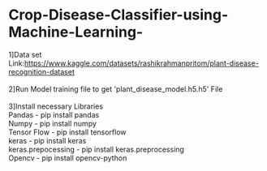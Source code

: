 # Crop-Disease-Classifier-using-Machine-Learning-

1]Data set Link:https://www.kaggle.com/datasets/rashikrahmanpritom/plant-disease-recognition-dataset <br/><br/>
2]Run Model training file to get 'plant_disease_model.h5.h5' File <br/><br/>
3]Install necessary Libraries<br> Pandas - pip install pandas <br/> Numpy - pip install numpy <br/>Tensor Flow - pip install tensorflow<br/> keras - pip install keras <br/> keras.prepocessing - pip install keras.preprocessing<br/> Opencv - pip install opencv-python

